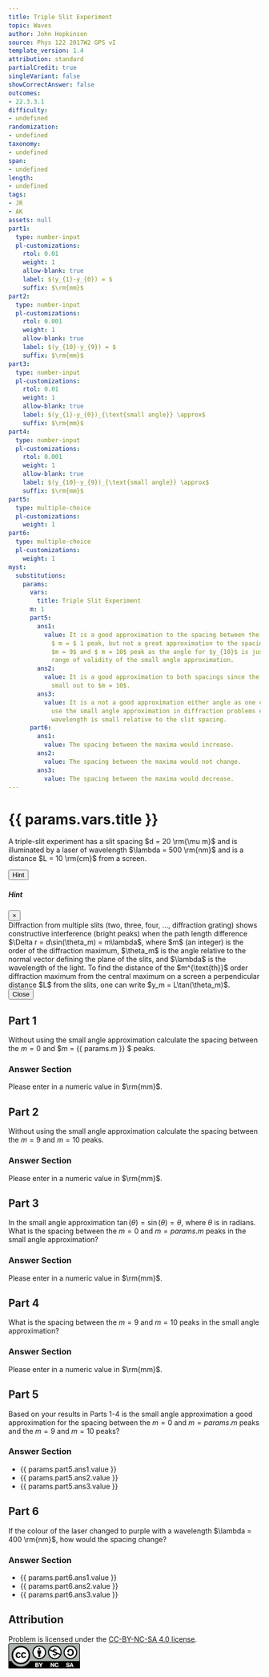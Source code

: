 ```yaml
---
title: Triple Slit Experiment
topic: Waves
author: John Hopkinson
source: Phys 122 2017W2 GPS vI
template_version: 1.4
attribution: standard
partialCredit: true
singleVariant: false
showCorrectAnswer: false
outcomes:
- 22.3.3.1
difficulty:
- undefined
randomization:
- undefined
taxonomy:
- undefined
span:
- undefined
length:
- undefined
tags:
- JR
- AK
assets: null
part1:
  type: number-input
  pl-customizations:
    rtol: 0.01
    weight: 1
    allow-blank: true
    label: $(y_{1}-y_{0}) = $
    suffix: $\rm{mm}$
part2:
  type: number-input
  pl-customizations:
    rtol: 0.001
    weight: 1
    allow-blank: true
    label: $(y_{10}-y_{9}) = $
    suffix: $\rm{mm}$
part3:
  type: number-input
  pl-customizations:
    rtol: 0.01
    weight: 1
    allow-blank: true
    label: $(y_{1}-y_{0})_{\text{small angle}} \approx$
    suffix: $\rm{mm}$
part4:
  type: number-input
  pl-customizations:
    rtol: 0.001
    weight: 1
    allow-blank: true
    label: $(y_{10}-y_{9})_{\text{small angle}} \approx$
    suffix: $\rm{mm}$
part5:
  type: multiple-choice
  pl-customizations:
    weight: 1
part6:
  type: multiple-choice
  pl-customizations:
    weight: 1
myst:
  substitutions:
    params:
      vars:
        title: Triple Slit Experiment
      m: 1
      part5:
        ans1:
          value: It is a good approximation to the spacing between the $m = 0$ and
            $ m = $ 1 peak, but not a great approximation to the spacing between the
            $m = 9$ and $ m = 10$ peak as the angle for $y_{10}$ is just outside the
            range of validity of the small angle approximation.
        ans2:
          value: It is a good approximation to both spacings since the angles remain
            small out to $m = 10$.
        ans3:
          value: It is a not a good approximation either angle as one cannot meaningfully
            use the small angle approximation in diffraction problems even when the
            wavelength is small relative to the slit spacing.
      part6:
        ans1:
          value: The spacing between the maxima would increase.
        ans2:
          value: The spacing between the maxima would not change.
        ans3:
          value: The spacing between the maxima would decrease.
---
```

# {{ params.vars.title }}
A triple-slit experiment has a slit spacing $d = 20 \rm{\mu m}$ and is illuminated by a laser of wavelength $\lambda = 500 \rm{nm}$ and is a distance $L = 10 \rm{cm}$ from a screen.

<!-- Button trigger modal -->

<button type="button" class="btn btn-primary" data-toggle="modal" data-target="#exampleModalLong">
  Hint
</button>

<!-- Modal -->

<div class="modal fade" id="exampleModalLong" tabindex="-1" role="dialog" aria-labelledby="exampleModalLongTitle" aria-hidden="true">
  <div class="modal-dialog" role="document">
        <div class="modal-content">
          <div class="modal-header">
            <h5 class="modal-title" id="exampleModalLongTitle">Hint</h5>
            <button type="button" class="close" data-dismiss="modal" aria-label="Close">
              <span aria-hidden="true">&times;</span>
            </button>
          </div>
          <div class="modal-body">
          Diffraction from multiple slits (two, three, four, ..., diffraction grating) shows constructive interference (bright peaks) when the path length difference $\Delta r = d\sin(\theta_m) = m\lambda$, where $m$ (an integer) is the order of the diffraction maximum, $\theta_m$ is the angle relative to the normal vector defining the plane of the slits, and $\lambda$ is the wavelength of the light. To find the distance of the $m^{\text{th}}$ order diffraction maximum from the central maximum on a screen a perpendicular distance $L$ from the slits, one can write $y_m = L\tan(\theta_m)$.
          </div>
          <div class="modal-footer">
            <button type="button" class="btn btn-secondary" data-dismiss="modal">Close</button>
          </div>
    </div>
  </div>
</div>

## Part 1

Without using the small angle approximation calculate the spacing between the $m = 0$ and $m = {{ params.m }} $ peaks.

### Answer Section

Please enter in a numeric value in $\rm{mm}$.

## Part 2

Without using the small angle approximation calculate the spacing between the $m = 9$ and $m = 10$ peaks.

### Answer Section

Please enter in a numeric value in $\rm{mm}$.

## Part 3

In the small angle approximation $\tan(\theta) = \sin(\theta) = \theta$, where $\theta$ is in radians. What is the spacing between the $m = 0$ and $m = {{ params.m }}$ peaks in the small angle approximation?

### Answer Section

Please enter in a numeric value in $\rm{mm}$.

## Part 4

What is the spacing between the $m = 9$ and $m = 10$ peaks in the small angle approximation?

### Answer Section

Please enter in a numeric value in $\rm{mm}$.

## Part 5

Based on your results in Parts 1-4 is the small angle approximation a good approximation for the spacing between the $m = 0$ and $m = {{ params.m }}$ peaks and the $m = 9$ and $m = 10$ peaks?

### Answer Section

- {{ params.part5.ans1.value }}
- {{ params.part5.ans2.value }}
- {{ params.part5.ans3.value }}

## Part 6

If the colour of the laser changed to purple with a wavelength $\lambda = 400 \rm{nm}$, how would the spacing change?

### Answer Section

- {{ params.part6.ans1.value }}
- {{ params.part6.ans2.value }}
- {{ params.part6.ans3.value }}

## Attribution

Problem is licensed under the [CC-BY-NC-SA 4.0 license](https://creativecommons.org/licenses/by-nc-sa/4.0/).<br> ![The Creative Commons 4.0 license requiring attribution-BY, non-commercial-NC, and share-alike-SA license.](https://raw.githubusercontent.com/firasm/bits/master/by-nc-sa.png)